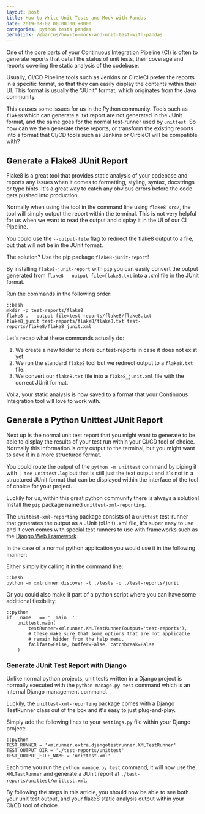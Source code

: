 ```yaml
---
layout: post
title: How to Write Unit Tests and Mock with Pandas
date: 2019-08-02 00:00:00 +0000
categories: python tests pandas
permalink: /@marcus/how-to-mock-and-unit-test-with-pandas
---
```


One of the core parts of your Continuous Integration Pipeline (CI) is often to generate reports that detail the status of unit tests, their coverage and reports covering the static analysis of the codebase.

Usually, CI/CD Pipeline tools such as Jenkins or CircleCI prefer the reports in a specific format, so that they can easily display the contents within their UI. This format is usually the "JUnit" format, which originates from the Java community.

This causes some issues for us in the Python community. Tools such as `flake8` which can generate a .txt report are not generated in the JUnit format, and the same goes for the normal test-runner used by  `unittest`. So how can we then generate these reports, or transform the existing reports into a format that CI/CD tools such as Jenkins or CircleCI will be compatible with?

## Generate a Flake8 JUnit Report

Flake8 is a great tool that provides static analysis of your codebase and reports any issues when it comes to formatting, styling, syntax, docstrings or type hints. It's a great way to catch any obvious errors before the code gets pushed into production.

Normally when using the tool in the command line using `flake8 src/`, the tool will simply output the report within the terminal. This is not very helpful for us when we want to read the output and display it in the UI of our CI Pipeline.

You could use the `--output-file` flag to redirect the flake8 output to a file, but that will not be in the JUnit format.

The solution? Use the pip package `flake8-junit-report`!

By installing `flake8-junit-report` with `pip` you can easily convert the output generated from `flake8 --output-file=flake8.txt` into a .xml file in the JUnit format. 

Run the commands in the following order:

    ::bash
    mkdir -p test-reports/flake8
    flake8 . --output-file=test-reports/flake8/flake8.txt
    flake8_junit test-reports/flake8/flake8.txt test-reports/flake8/flake8_junit.xml

Let's recap what these commands actually do:

1. We create a new folder to store our test-reports in case it does not exist yet.
2. We run the standard `flake8` tool but we redirect output to a `flake8.txt` file.
3. We convert our `flake8.txt` file into a `flake8_junit.xml` file with the correct JUnit format.

Voila, your static analysis is now saved to a format that your Continuous Integration tool will love to work with.

## Generate a Python Unittest JUnit Report
Next up is the normal unit test report that you might want to generate to be able to display the results of your test run within your CI/CD tool of choice. Normally this information is only output to the terminal, but you might want to save it in a more structured format.

You could route the output of the `python -m unittest` command by piping it with `| tee unittest.log` but that is still just the text output and it's not in a structured JUnit format that can be displayed within the interface of the tool of choice for your project.

Luckily for us, within this great python community there is always a solution! Install the `pip` package named `unittest-xml-reporting`.

The `unittest-xml-reporting` package consists of a `unittest` test-runner that generates the output as a JUnit (xUnit) .xml file, it's super easy to use and it even comes with special test runners to use with frameworks such as the [Django Web Framework](https://www.djangoproject.com/).

In the case of a normal python application you would use it in the following manner:

Either simply by calling it in the command line:

    ::bash
    python -m xmlrunner discover -t ./tests -o ./test-reports/junit

Or you could also make it part of a python script where you can have some additional flexibility:

    ::python
    if __name__ == '__main__':
        unittest.main(
            testRunner=xmlrunner.XMLTestRunner(output='test-reports'),
            # these make sure that some options that are not applicable
            # remain hidden from the help menu.
            failfast=False, buffer=False, catchbreak=False
        )

### Generate JUnit Test Report with Django
Unlike normal python projects, unit tests written in a Django project is normally executed with the `python manage.py test` command which is an internal Django management command. 

Luckily, the `unittest-xml-reporting` package comes with a Django TestRunner class out of the box and it's easy to just plug-and-play. 

Simply add the following lines to your `settings.py` file within your Django project:

    ::python
    TEST_RUNNER = 'xmlrunner.extra.djangotestrunner.XMLTestRunner'
    TEST_OUTPUT_DIR = './test-reports/unittest'
    TEST_OUTPUT_FILE_NAME = 'unittest.xml'

Each time you run the `python manage.py test` command, it will now use the `XMLTestRunner` and generate a JUnit report at `./test-reports/unittest/unittest.xml`. 

By following the steps in this article, you should now be able to see both your unit test output, and your flake8 static analysis output within your CI/CD tool of choice.
